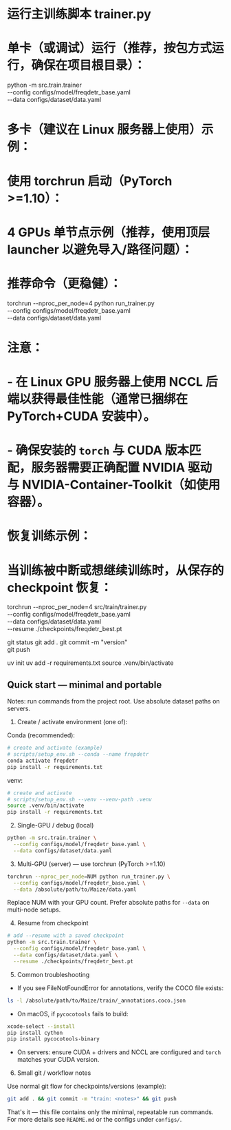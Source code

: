 # 运行主训练脚本 trainer.py
# 单卡（或调试）运行（推荐，按包方式运行，确保在项目根目录）：
python -m src.train.trainer \
    --config configs/model/freqdetr_base.yaml \
    --data configs/dataset/data.yaml

# 多卡（建议在 Linux 服务器上使用）示例：
# 使用 torchrun 启动（PyTorch >=1.10）：
# 4 GPUs 单节点示例（推荐，使用顶层 launcher 以避免导入/路径问题）：
# 推荐命令（更稳健）：
torchrun --nproc_per_node=4 python run_trainer.py \
    --config configs/model/freqdetr_base.yaml \
    --data configs/dataset/data.yaml

# 注意：
# - 在 Linux GPU 服务器上使用 NCCL 后端以获得最佳性能（通常已捆绑在 PyTorch+CUDA 安装中）。
# - 确保安装的 `torch` 与 CUDA 版本匹配，服务器需要正确配置 NVIDIA 驱动与 NVIDIA-Container-Toolkit（如使用容器）。

# 恢复训练示例：
# 当训练被中断或想继续训练时，从保存的 checkpoint 恢复：
torchrun --nproc_per_node=4 src/train/trainer.py \
    --config configs/model/freqdetr_base.yaml \
    --data configs/dataset/data.yaml \
    --resume ./checkpoints/freqdetr_best.pt


git status
git add .
git commit -m "version"    
git push

uv init
uv add -r requirements.txt
source .venv/bin/activate

## Quick start — minimal and portable

Notes: run commands from the project root. Use absolute dataset paths on servers.

1) Create / activate environment (one of):

Conda (recommended):

```bash
# create and activate (example)
# scripts/setup_env.sh --conda --name frepdetr
conda activate frepdetr
pip install -r requirements.txt
```

venv:

```bash
# create and activate
# scripts/setup_env.sh --venv --venv-path .venv
source .venv/bin/activate
pip install -r requirements.txt
```

2) Single-GPU / debug (local)

```bash
python -m src.train.trainer \
  --config configs/model/freqdetr_base.yaml \
  --data configs/dataset/data.yaml
```

3) Multi-GPU (server) — use torchrun (PyTorch >=1.10)

```bash
torchrun --nproc_per_node=NUM python run_trainer.py \
  --config configs/model/freqdetr_base.yaml \
  --data /absolute/path/to/Maize/data.yaml
```

Replace NUM with your GPU count. Prefer absolute paths for `--data` on multi-node setups.

4) Resume from checkpoint

```bash
# add --resume with a saved checkpoint
python -m src.train.trainer \
  --config configs/model/freqdetr_base.yaml \
  --data configs/dataset/data.yaml \
  --resume ./checkpoints/freqdetr_best.pt
```

5) Common troubleshooting

- If you see FileNotFoundError for annotations, verify the COCO file exists:

```bash
ls -l /absolute/path/to/Maize/train/_annotations.coco.json
```

- On macOS, if `pycocotools` fails to build:

```bash
xcode-select --install
pip install cython
pip install pycocotools-binary
```

- On servers: ensure CUDA + drivers and NCCL are configured and `torch` matches your CUDA version.

6) Small git / workflow notes

Use normal git flow for checkpoints/versions (example):

```bash
git add . && git commit -m "train: <notes>" && git push
```

That's it — this file contains only the minimal, repeatable run commands. For more details see `README.md` or the configs under `configs/`.
